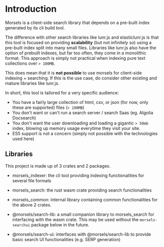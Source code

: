 # Introduction

Morsels is a client-side search library that depends on a pre-built index generated by its cli build tool.

The difference with other search libraries like lunr.js and elasticlunr.js is that this tool is focused on providing **scalability** (but not infinitely so) using a pre-built index split into many small files. Libraries like lunr.js also have the option of prebuilt indexes, but far too often, they come in a monolithic format. This approach is simply not practical when indexing pure text collections over `> 100MB`.

This does mean that it is **not possible** to use morsels for client-side indexing + searching. If this is the use case, do consider other existing and mature libraries like lunr.js.

In short, this tool is tailored for a very specific audience:
- You have a fairly large collection of html, csv, or json (for now, only these are supported) files (`> 100MB`)
- You don't want or can't run a search server / search Saas (eg. Algolia Docsearch)
- You don't want the user downloading and loading a gigantic `> 50mb` index, blowing up memory usage everytime they visit your site.
- ES5 support is not a concern (simply not possible with the technologies used here)

## Libraries

This project is made up of 3 crates and 2 packages.

- morsels_indexer: the cli tool providing indexing functionalities for several file formats
- morsels_search: the rust wasm crate providing search functionalities
- morsels_common: internal library containing common functionalities for the above 2 crates.

- @morsels/search-lib: a small companion library to morsels_search for interfacing with the wasm crate. This may be used without the `morsels-searchui` package below in the future.
- @morsels/search-ui: interfaces with @morsels/search-lib to provide basic search UI functionalities (e.g. SERP generation)
